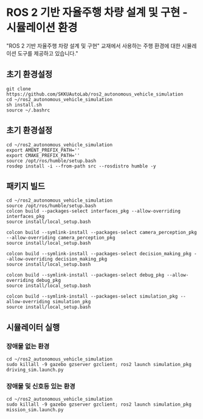# ROS 2 기반 자율주행 차량 설계 및 구현 - 시뮬레이션 환경
"ROS 2 기반 자율주행 차량 설계 및 구현" 교재에서 사용하는 주행 환경에 대한 시뮬레이션 도구를 제공하고 있습니다."

## 초기 환경설정
```
git clone https://github.com/SKKUAutoLab/ros2_autonomous_vehicle_simulation
cd ~/ros2_autonomous_vehicle_simulation
sh install.sh
source ~/.bashrc
```


## 초기 환경설정
```
cd ~/ros2_autonomous_vehicle_simulation
export AMENT_PREFIX_PATH=''
export CMAKE_PREFIX_PATH=''
source /opt/ros/humble/setup.bash
rosdep install -i --from-path src --rosdistro humble -y
```


## 패키지 빌드
```
cd ~/ros2_autonomous_vehicle_simulation
source /opt/ros/humble/setup.bash
colcon build --packages-select interfaces_pkg --allow-overriding interfaces_pkg 
source install/local_setup.bash

colcon build --symlink-install --packages-select camera_perception_pkg --allow-overriding camera_perception_pkg 
source install/local_setup.bash

colcon build --symlink-install --packages-select decision_making_pkg --allow-overriding decision_making_pkg 
source install/local_setup.bash

colcon build --symlink-install --packages-select debug_pkg --allow-overriding debug_pkg 
source install/local_setup.bash

colcon build --symlink-install --packages-select simulation_pkg --allow-overriding simulation_pkg
source install/local_setup.bash
```


## 시뮬레이터 실행

### 장애물 없는 환경
```
cd ~/ros2_autonomous_vehicle_simulation
sudo killall -9 gazebo gzserver gzclient; ros2 launch simulation_pkg driving_sim.launch.py
```

### 장애물 및 신호등 있는 환경
```
cd ~/ros2_autonomous_vehicle_simulation
sudo killall -9 gazebo gzserver gzclient; ros2 launch simulation_pkg mission_sim.launch.py
```
